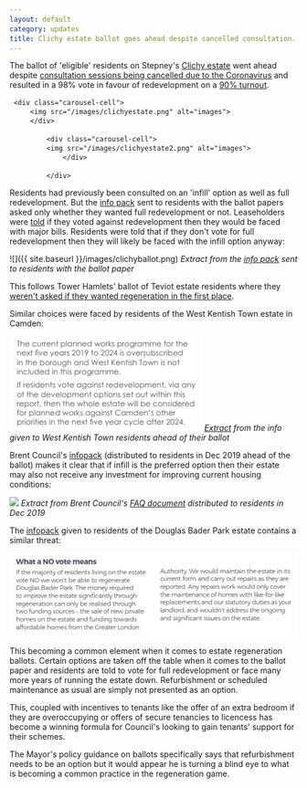 ```yaml
---
layout: default
category: updates
title: Clichy estate ballot goes ahead despite cancelled consultation. 
---
```

The ballot of 'eligible' residents on Stepney's [Clichy estate](https://estatewatch.github.io/estates/towerhamlets/clichyestate/) went ahead despite [consultation sessions being cancelled due to the Coronavirus](https://www.towerhamlets.gov.uk/lgnl/council_and_democracy/consultations/Housing-consultations/HAP_Houses.aspx) and resulted in a 98% vote in favour of redevelopment on a [90% turnout](https://www.housingtoday.co.uk/news/tower-hamlets-estate-regeneration-plan-wins-resident-approval/5105879.article).

<div class="main-carousel" data-flickity='{ "cellAlign": "center", "contain": true, "prevNextButtons": true, "pageDots": true, "wrapAround": true, "autoPlay": 5000, "imagesLoaded": true, "groupCells": true, "imagesLoaded": true }'>
 
     <div class="carousel-cell">
         <img src="/images/clichyestate.png" alt="images">
	     </div>

	         <div class="carousel-cell">
		     <img src="/images/clichyestate2.png" alt="images">
		         </div>

			 </div>

Residents had previously been consulted on an 'infill' option as well as full redevelopment. But the [info pack](https://www.whatdotheyknow.com/request/clichy_estate_ballot_paper_accom?nocache=incoming-1565802#incoming-1565802) sent to residents with the ballot papers asked only whether they wanted full redevelopment or not. Leaseholders were [told](https://www.whatdotheyknow.com/request/658746/response/1565802/attach/4/Ballot%20information%20requested%201.pdf) if they voted against redevelopment then they would be faced with major bills. Residents were told that if they don't vote for full redevelopment then they will likely be faced with the infill option anyway:  

![]({{ site.baseurl }}/images/clichyballot.png)
*Extract from the [info pack](https://www.whatdotheyknow.com/request/658746/response/1565802/attach/4/Ballot%20information%20requested%201.pdf) sent to residents with the ballot paper*

This follows Tower Hamlets' ballot of Teviot estate residents where they [weren't asked if they wanted regeneration in the first place](https://www.eastlondonadvertiser.co.uk/news/politics/teviot-housing-estate-regeneration-voted-1-6052355).

Similar choices were faced by residents of the West Kentish Town estate in Camden:

![](/images/wktballot.png)
*[Extract](https://drive.google.com/file/d/1GcFocXpPx-IeK9m8G9ndxTfBwjo_DBgN/view) from the info given to West Kentish Town residents ahead of their ballot*

Brent Council's [infopack](/images/st-raphaels-faq.pdf) (distributed to residents in Dec 2019 ahead of the ballot) makes it clear that if infill is the preferred option then their estate may also not receive any investment for improving current housing conditions:  

![](/images/st-raphaels-faq.png)
*Extract from Brent Council's [FAQ document](/images/st-raphaels-faq.pdf) distributed to residents in Dec 2019*

The [infopack](/images/DouglasBaderParkBallot.pdf) given to residents of the Douglas Bader Park estate contains a similar threat:

![](/images/DouglasBaderParkBallot.png)

This becoming a common element when it comes to estate regeneration ballots. Certain options are taken off the table when it comes to the ballot paper and residents are told to vote for full redevelopment or face many more years of running the estate down. Refurbishment or scheduled maintenance as usual are simply not presented as an option.

This, coupled with incentives to tenants like the offer of an extra bedroom if they are overoccupying or offers of secure tenancies to licencess has become a winning formula for Council's looking to gain tenants' support for their schemes.  

The Mayor's policy guidance on ballots specifically says that refurbishment needs to be an option but it would appear he is turning a blind eye to what is becoming a common practice in the regeneration game.
